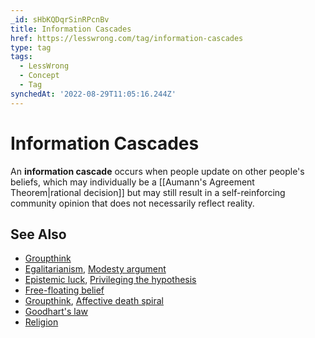 ```yaml
---
_id: sHbKQDqrSinRPcnBv
title: Information Cascades
href: https://lesswrong.com/tag/information-cascades
type: tag
tags:
  - LessWrong
  - Concept
  - Tag
synchedAt: '2022-08-29T11:05:16.244Z'
---
```

# Information Cascades

An **information cascade** occurs when people update on other people's beliefs, which may individually be a [[Aumann's Agreement Theorem|rational decision]] but may still result in a self-reinforcing community opinion that does not necessarily reflect reality.

See Also
--------

*   [Groupthink](/tag/groupthink)
*   [Egalitarianism](https://lessestwrong.com/tag/egalitarianism), [Modesty argument](https://lessestwrong.com/tag/modesty-argument)
*   [Epistemic luck](https://lessestwrong.com/tag/epistemic-luck), [Privileging the hypothesis](https://lessestwrong.com/tag/privileging-the-hypothesis)
*   [Free-floating belief](https://lessestwrong.com/tag/free-floating-belief)
*   [Groupthink](https://lessestwrong.com/tag/groupthink), [Affective death spiral](https://lessestwrong.com/tag/affective-death-spiral)
*   [Goodhart's law](https://lessestwrong.com/tag/goodhart-s-law)
*   [Religion](https://lessestwrong.com/tag/religion)